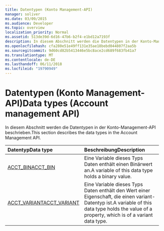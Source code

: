 ```yaml
---
title: Datentypen (Konto Management-API)
manager: soliver
ms.date: 03/09/2015
ms.audience: Developer
ms.topic: overview
localization_priority: Normal
ms.assetid: 513de39d-6d16-47b6-b2f4-e1bd12a7193f
description: In diesem Abschnitt werden die Datentypen in der Konto-Management-API beschrieben.
ms.openlocfilehash: cfa280e51e49ff131e35ae18bebd044807f2aa5b
ms.sourcegitcommit: 9d60cd82b5413446e5bc8ace2cd689f683fb41a7
ms.translationtype: MT
ms.contentlocale: de-DE
ms.lasthandoff: 06/11/2018
ms.locfileid: "19790949"
---
```

# <a name="data-types-account-management-api"></a><span data-ttu-id="1eac0-103">Datentypen (Konto Management-API)</span><span class="sxs-lookup"><span data-stu-id="1eac0-103">Data types (Account management API)</span></span>

<span data-ttu-id="1eac0-104">In diesem Abschnitt werden die Datentypen in der Konto-Management-API beschrieben.</span><span class="sxs-lookup"><span data-stu-id="1eac0-104">This section describes the data types in the Account Management API.</span></span>
  
|<span data-ttu-id="1eac0-105">**Datentyp**</span><span class="sxs-lookup"><span data-stu-id="1eac0-105">**Data type**</span></span>|<span data-ttu-id="1eac0-106">**Beschreibung**</span><span class="sxs-lookup"><span data-stu-id="1eac0-106">**Description**</span></span>|
|:-----|:-----|
|[<span data-ttu-id="1eac0-107">ACCT_BIN</span><span class="sxs-lookup"><span data-stu-id="1eac0-107">ACCT_BIN</span></span>](acct_bin.md) <br/> |<span data-ttu-id="1eac0-108">Eine Variable dieses Typs Daten enthält einen Binärwert an.</span><span class="sxs-lookup"><span data-stu-id="1eac0-108">A variable of this data type holds a binary value.</span></span>  <br/> |
|[<span data-ttu-id="1eac0-109">ACCT_VARIANT</span><span class="sxs-lookup"><span data-stu-id="1eac0-109">ACCT_VARIANT</span></span>](acct_variant.md) <br/> |<span data-ttu-id="1eac0-110">Eine Variable dieses Typs Daten enthält den Wert einer Eigenschaft, die einen variant-Datentyp ist.</span><span class="sxs-lookup"><span data-stu-id="1eac0-110">A variable of this data type holds the value of a property, which is of a variant data type.</span></span>  <br/> |
   

